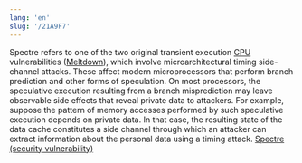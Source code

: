 ```yaml
---
lang: 'en'
slug: '/21A9F7'
---
```


Spectre refers to one of the two original transient execution [CPU](./../.././docs/pages/CPU.md) vulnerabilities ([Meltdown](./../.././docs/pages/Meltdown.md)), which involve microarchitectural timing side-channel attacks. These affect modern microprocessors that perform branch prediction and other forms of speculation. On most processors, the speculative execution resulting from a branch misprediction may leave observable side effects that reveal private data to attackers. For example, suppose the pattern of memory accesses performed by such speculative execution depends on private data. In that case, the resulting state of the data cache constitutes a side channel through which an attacker can extract information about the personal data using a timing attack. [Spectre (security vulnerability)](<https://en.wikipedia.org/wiki/Spectre_(security_vulnerability)>)

<head>
  <html lang="en-US"/>
</head>
